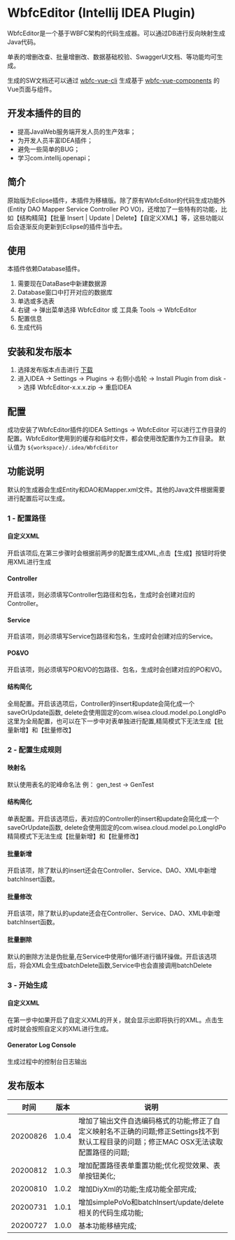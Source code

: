 # WbfcEditor (Intellij IDEA Plugin)

WbfcEditor是一个基于WBFC架构的代码生成器。可以通过DB进行反向映射生成Java代码。

单表的增删改查、批量增删改、数据基础校验、SwaggerUI文档、等功能均可生成。

生成的SW文档还可以通过 [wbfc-vue-cli](https://github.com/xudl33/wbfc-vue-cli) 生成基于 [wbfc-vue-components](https://github.com/xudl33/wbfc-vue-components) 的Vue页面与组件。

## 开发本插件的目的
+ 提高JavaWeb服务端开发人员的生产效率；
+ 为开发人员丰富IDEA插件；
+ 避免一些简单的BUG；
+ 学习com.intellij.openapi；

## 简介
原始版为Eclipse插件，本插件为移植版。除了原有WbfcEditor的代码生成功能外(Entity DAO Mapper Service Controller PO VO)，还增加了一些特有的功能，比如【结构精简】【批量 Insert | Update | Delete】【自定义XML】等，这些功能以后会逐渐反向更新到Eclipse的插件当中去。

## 使用
本插件依赖Database插件。
1. 需要现在DataBase中新建数据源
2. Database窗口中打开对应的数据库
3. 单选或多选表
4. 右键 -> 弹出菜单选择 WbfcEditor 或 工具条 Tools -> WbfcEditor
5. 配置信息
6. 生成代码

## 安装和发布版本
1. 选择发布版本点击进行 [下载](https://github.com/xudl33/IdeaWbfcEditor/releases)
2. 进入IDEA -> Settings -> Plugins -> 右侧小齿轮 -> Install Plugin from disk -> 选择 WbfcEditor-x.x.x.zip -> 重启IDEA

## 配置
成功安装了WbfcEditor插件的IDEA Settings -> WbfcEditor 可以进行工作目录的配置。WbfcEditor使用到的缓存和临时文件，都会使用改配置作为工作目录。
默认值为 `${workspace}/.idea/WbfcEditor`

## 功能说明
默认的生成器会生成Entity和DAO和Mapper.xml文件。其他的Java文件根据需要进行配置后可以生成。

### 1 - 配置路径
#### 自定义XML 
开启该项后,在第三步骤时会根据前两步的配置生成XML,点击【生成】按钮时将使用XML进行生成
#### Controller
开启该项，则必须填写Controller包路径和包名，生成时会创建对应的Controller。
#### Service
开启该项，则必须填写Service包路径和包名，生成时会创建对应的Service。
#### PO&VO
开启该项，则必须填写PO和VO的包路径、包名，生成时会创建对应的PO和VO。
#### 结构简化
全局配置。开启该选项后，Controller的insert和update会简化成一个saveOrUpdate函数, delete会使用固定的com.wisea.cloud.model.po.LongIdPo 
这里为全局配置，也可以在下一步中对表单独进行配置,精简模式下无法生成【批量新增】和【批量修改】

### 2 - 配置生成规则
#### 映射名
默认使用表名的驼峰命名法 例： gen_test -> GenTest
#### 结构简化
单表配置。开启该选项后，表对应的Controller的insert和update会简化成一个saveOrUpdate函数, delete会使用固定的com.wisea.cloud.model.po.LongIdPo 
精简模式下无法生成【批量新增】和【批量修改】
#### 批量新增
开启该项，除了默认的insert还会在Controller、Service、DAO、XML中新增batchInsert函数。

#### 批量修改
开启该项，除了默认的update还会在Controller、Service、DAO、XML中新增batchInsert函数。
#### 批量删除
默认的删除方法是伪批量,在Service中使用for循环进行循环操做。开启该选项后，将会XML会生成batchDelete函数,Service中也会直接调用batchDelete

### 3 - 开始生成
#### 自定义XML
在第一步中如果开启了自定义XML的开关，就会显示出即将执行的XML。点击生成时就会按照自定义的XML进行生成。
#### Generator Log Console
生成过程中的控制台日志输出

## 发布版本
时间|版本|说明
---|---|---
20200826|1.0.4|增加了输出文件自选编码格式的功能;修正了自定义映射名不正确的问题;修正Settings找不到默认工程目录的问题；修正MAC OSX无法读取配置路径的问题;
20200812|1.0.3|增加配置路径表单重置功能;优化视觉效果、表单按钮美化;
20200810|1.0.2|增加DiyXml的功能;生成功能全部完成;
20200731|1.0.1|增加simplePoVo和batchInsert/update/delete相关的代码生成功能;
20200727|1.0.0|基本功能移植完成;